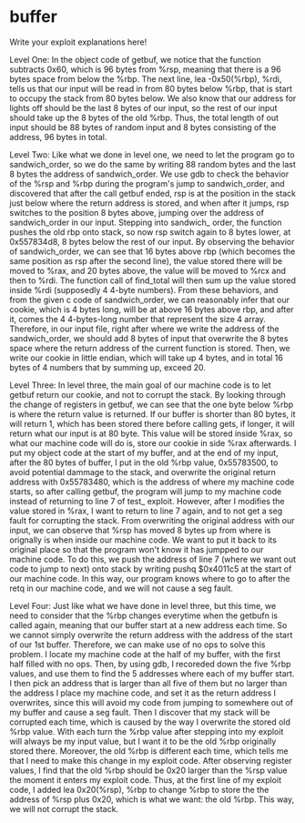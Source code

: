 # buffer

Write your exploit explanations here!

Level One:
In the object code of getbuf, we notice that the function subtracts 0x60, which
is 96 bytes from %rsp, meaning that there is a 96 bytes space from below the
%rbp. The next line, lea -0x50(%rbp), %rdi, tells us that our input will
be read in from 80 bytes below %rbp, that is start to occupy the stack from 80
bytes below. We also know that our address for lights off should be the last 8
bytes of our input, so the rest of our input should take up the 8 bytes of the 
old %rbp. Thus, the total length of out input should be 88 bytes of random input
and 8 bytes consisting of the address, 96 bytes in total. 

Level Two:
Like what we done in level one, we need to let the program go to sandwich_order,
so we do the same by writing 88 random bytes and the last 8 bytes the address
of sandwich_order. We use gdb to check the behavior of the %rsp and %rbp during 
the program's jump to sandwich_order, and discovered that after the call getbuf
ended, rsp is at the position in the stack just below where the return address
is stored, and when after it jumps, rsp switches to the position 8 bytes above, 
jumping over the address of sandwich_order in our input. Stepping into sandwich_
order, the function pushes the old rbp onto stack, so now rsp switch again to
8 bytes lower, at 0x557834d8, 8 bytes below the rest of our input. By observing
the behavior of sandwich_order, we can see that 16 bytes above rbp (which 
becomes the same position as rsp after the second line), the value stored there
will be moved to %rax, and 20 bytes above, the value will be moved to %rcx and
then to %rdi. The function call of find_total will then sum up the value stored
inside %rdi (supposedly 4 4-byte numbers). From these behaviors, and from the
given c code of sandwich_order, we can reasonably infer that our cookie, which
is 4 bytes long, will be at above 16 bytes above rbp, and after it, comes the
4 4-bytes-long number that represent the size 4 array. Therefore, in our input
file, right after where we write the address of the sandwich_order, we should
add 8 bytes of input that overwrite the 8 bytes space where the return address
of the current function is stored. Then, we write our cookie in little endian, 
which will take up 4 bytes, and in total 16 bytes of 4 numbers that by summing
up, exceed 20. 

Level Three:
In level three, the main goal of our machine code is to let getbuf return our
cookie, and not to corrupt the stack. By looking through the change of registers
in getbuf, we can see that the one byte below %rbp is where the return value is
returned. If our buffer is shorter than 80 bytes, it will return 1, which has
been stored there before calling gets, if longer, it will return what our input
is at 80 byte. This value will be stored inside %rax, so what our machine code
will do is, store our cookie in side %rax afterwards. I put my object code at
the start of my buffer, and at the end of my input, after the 80 bytes of 
buffer, I put in the old %rbp value, 0x55783500, to avoid potential dammage to
the stack, and overwrite the original return address with 0x55783480, which is
the address of where my machine code starts, so after calling getbuf, the 
program will jump to my machine code instead of returning to line 7 of test_
exploit. However, after I modifies the value stored in %rax, I want to return
to line 7 again, and to not get a seg fault for corrupting the stack. From 
overwriting the original address with our input, we can observe that %rsp has
moved 8 bytes up from where is orignally is when inside our machine code. We
want to put it back to its original place so that the program won't know it
has jumpped to our machine code. To do this, we push the address of line 7 
(where we want out code to jump to next) onto stack by writing pushq $0x4011c5
at the start of our machine code. In this way, our program knows where to go
to after the retq in our machine code, and we will not cause a seg fault. 

Level Four:
Just like what we have done in level three, but this time, we need to consider
that the %rbp changes everytime when the getbufn is called again, meaning that 
our buffer start at a new address each time. So we cannot simply overwrite the 
return address with the address of the start of our 1st buffer. Therefore, we 
can make use of no ops to solve this problem. I locate my machine code at the
half of my buffer, with the first half filled with no ops. Then, by using gdb,
I recoreded down the five %rbp values, and use them to find the 5 addresses 
where each of my buffer start. I then pick an address that is larger than all
five of them but no larger than the address I place my machine code, 
and set it as the return address I overwrites, since this will avoid my code 
from jumping to somewhere out of my buffer and cause a seg fault. Then I 
discover that my stack will be corrupted each time, which is caused by the way
I overwrite the stored old %rbp value. With each turn the %rbp value after
stepping into my exploit will always be my input value, but I want it to be
the old %rbp originally stored there. Moreover, the old %rbp is different each
time, which tells me that I need to make this change in my exploit code. After
observing register values, I find that the old %rbp should be 0x20 larger than 
the %rsp value the moment it enters my exploit code. Thus, at the first line
of my exploit code, I added lea 0x20(%rsp), %rbp to change %rbp to store the
the address of %rsp plus 0x20, which is what we want: the old %rbp. This way, 
we will not corrupt the stack. 
